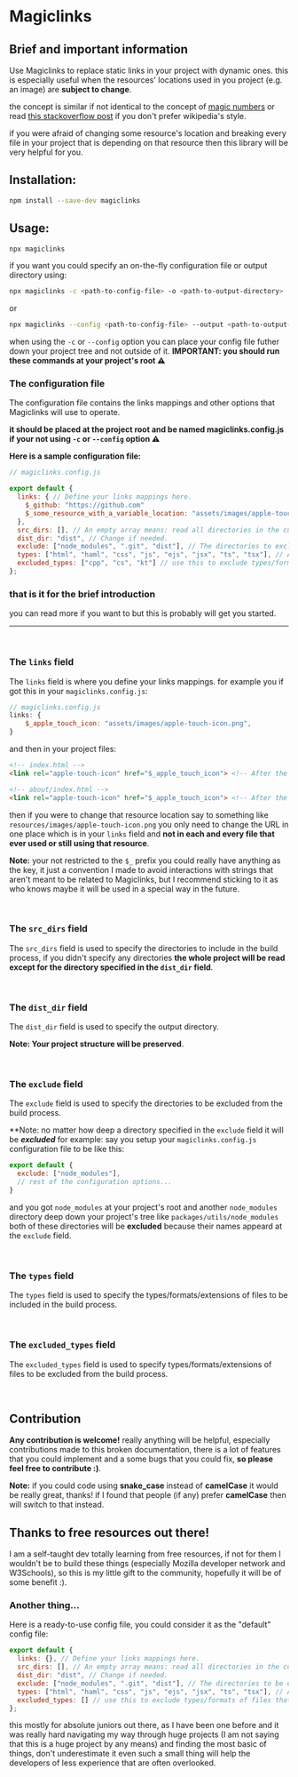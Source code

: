 # Magiclinks

## Brief and important information

Use Magiclinks to replace static links in your project with dynamic ones.
this is especially useful when the resources' locations used in you project (e.g. an image) are **subject to change**.

the concept is similar if not identical to the concept of [magic numbers](https://en.wikipedia.org/wiki/Magic_number_(programming)) or read [this stackoverflow post](https://stackoverflow.com/questions/47882/what-are-magic-numbers-and-why-do-some-consider-them-bad) if you don't prefer wikipedia's style.

if you were afraid of changing some resource's location and breaking every file in your project that is depending on that resource then this library will be very helpful for you.

## Installation:

```sh
npm install --save-dev magiclinks
```

## Usage:
```sh
npx magiclinks
```
if you want you could specify an on-the-fly configuration file or output directory using:
```sh
npx magiclinks -c <path-to-config-file> -o <path-to-output-directory>
```
or 
```sh
npx magiclinks --config <path-to-config-file> --output <path-to-output-directory>
```

when using the `-c` or `--config` option you can place your config file futher down your project tree and not outside of it.
**IMPORTANT: you should run these commands at your project's root ⚠️**

### The configuration file

The configuration file contains the links mappings and other options that Magiclinks will use to operate.

**it should be placed at the project root and be named magiclinks.config.js if your not using `-c` or `--config` option ⚠️**

**Here is a sample configuration file:**
```js
// magiclinks.config.js

export default {
  links: { // Define your links mappings here.
    $_github: "https://github.com"
    $_some_resource_with_a_variable_location: "assets/images/apple-touch-icon.png"
  },
  src_dirs: [], // An empty array means: read all directories in the current directory except for the `dist_dir` directory.
  dist_dir: "dist", // Change if needed.
  exclude: ["node_modules", ".git", "dist"], // The directories to exclude from the process (e.g. `node_modules`).
  types: ["html", "haml", "css", "js", "ejs", "jsx", "ts", "tsx"], // An empty array means: include all types/formats of files in the build process.
  excluded_types: ["cpp", "cs", "kt"] // use this to exclude types/formats of files that shouldn't be included in the build process.
};
```

### that is it for the brief introduction
you can read more if you want to but this is probably will get you started.
<hr>
<br>

### The `links` field

The `links` field is where you define your links mappings. for example you if got this in your `magiclinks.config.js`:
```js
// magiclinks.config.js
links: {
    $_apple_touch_icon: "assets/images/apple-touch-icon.png",
}
```

and then in your project files:
```html
<!-- index.html -->
<link rel="apple-touch-icon" href="$_apple_touch_icon"> <!-- After the build process this will be replaced with the real link -->
```
```html
<!-- about/index.html -->
<link rel="apple-touch-icon" href="$_apple_touch_icon"> <!-- After the build process this will be replaced with the real link -->
```

then if you were to change that resource location say to something like `resources/images/apple-touch-icon.png` you only need to change the URL in one place which is in your `links` field and **not in each and every file that ever used or still using that resource**.

**Note:** your not restricted to the `$_` prefix you could really have anything as the key, it just a convention I made to avoid interactions with strings that aren't meant to be related to Magiclinks, but I recommend sticking to it as who knows maybe it will be used in a special way in the future.

<br>

### The `src_dirs` field

The `src_dirs` field is used to specify the directories to include in the build process, if you didn't specify any directories **the whole project will be read except for the directory specified in the `dist_dir` field**.

<br>

### The `dist_dir` field

The `dist_dir` field is used to specify the output directory.

**Note: Your project structure will be preserved**.

<br>

### The `exclude` field

The `exclude` field is used to specify the directories to be excluded from the build process.

**Note: no matter how deep a directory specified in the `exclude` field it will be ***excluded*** for example: say you setup your `magiclinks.config.js` configuration file to be like this:
```js
export default {
  exclude: ["node_modules"],
  // rest of the configuration options...
}
```
and you got `node_modules` at your project's root and another `node_modules` directory deep down your project's tree like `packages/utils/node_modules` both of these directories will be **excluded** because their names appeard at the `exclude` field.

<br>

### The `types` field

The `types` field is used to specify the types/formats/extensions of files to be included in the build process.

<br>

### The `excluded_types` field

The `excluded_types` field is used to specify types/formats/extensions of files to be excluded from the build process.

<br>

## Contribution

**Any contribution is welcome!** really anything will be helpful, especially contributions made to this broken documentation, there is a lot of features that you could implement and a some bugs that you could fix, **so please feel free to contribute :)**.

**Note:** if you could code using **snake_case** instead of **camelCase** it would be really great, thanks!
if I found that people (if any) prefer **camelCase** then will switch to that instead.

## Thanks to free resources out there!

I am a self-taught dev totally learning from free resources, if not for them I wouldn't be to build these things (especially Mozilla developer network and W3Schools), so this is my little gift to the community, hopefully it will be of some benefit :).

### Another thing...

Here is a ready-to-use config file, you could consider it as the "default" config file:
```js
export default {
  links: {}, // Define your links mappings here.
  src_dirs: [], // An empty array means: read all directories in the current directory except for the `dist_dir` directory.
  dist_dir: "dist", // Change if needed.
  exclude: ["node_modules", ".git", "dist"], // The directories to be excluded from the process (e.g. `node_modules`).
  types: ["html", "haml", "css", "js", "ejs", "jsx", "ts", "tsx"], // An empty array means: include all types/formats of files in the build process.
  excluded_types: [] // use this to exclude types/formats of files that shouldn't be included in the build process.
};
```
this mostly for absolute juniors out there, as I have been one before and it was really hard navigating my way through huge projects (I am not saying that this is a huge project by any means) and finding the most basic of things, don't underestimate it even such a small thing will help the developers of less experience that are often overlooked.
